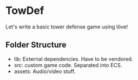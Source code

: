 # TowDef

Let's write a basic tower defense game using löve!

## Folder Structure

- lib: External dependencies. Have to be vendored.
- src: custom game code. Separated into ECS.
- assets: Audio/video stuff.
